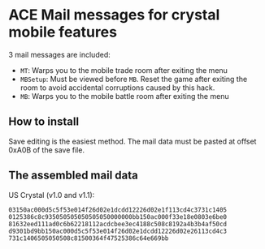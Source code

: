 ACE Mail messages for crystal mobile features
=============================================

3 mail messages are included:
- `MT`: Warps you to the mobile trade room after exiting the menu
- `MBSetup`: Must be viewed before `MB`. Reset the game after exiting the room to avoid accidental corruptions caused by this hack.
- `MB`: Warps you to the mobile battle room after exiting the menu

How to install
--------------

Save editing is the easiest method. The mail data must be pasted at offset 0xA0B of the save file.


The assembled mail data
-----------------------

US Crystal (v1.0 and v1.1):
```
03150ac000d5c5f53e014f26d02e1dcdd12226d02e1f113cd4c3731c1405
0125386c8c935050505050505050000000bb150ac000f33e18e0803e6be0
81632eed111ad0c6b62218112acdcbee3ec4188c508c8192a4b3b4af50cd
d9301bd9bb150ac000d5c5f53e014f26d02e1dcdd12226d02e26113cd4c3
731c1406505050508c81500364f47525386c64e669bb
```
